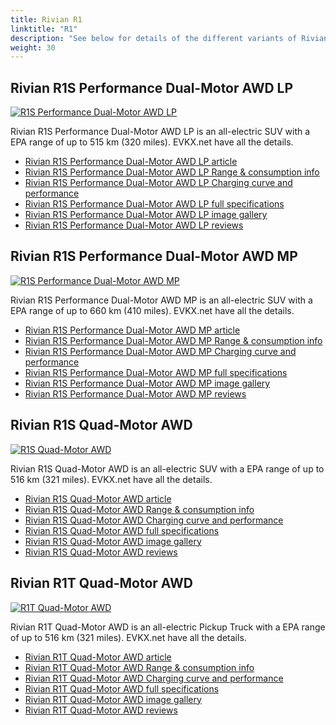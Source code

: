 ```yaml
---
title: Rivian R1
linktitle: "R1"
description: "See below for details of the different variants of Rivian R1"
weight: 30
---
```

## Rivian R1S Performance Dual-Motor AWD LP

<a href="/models/rivian/r1/r1s_performance_dual-motor_awd_lp/"><img src="https://media.evkx.net/multimedia/models/rivian/r1/r1s_performance_dual-motor_awd_lp/main_1_st.jpg" class="img-fluid" alt="R1S Performance Dual-Motor AWD LP" ></a>

Rivian R1S Performance Dual-Motor AWD LP is an all-electric SUV with a EPA range of up to 515 km (320 miles). EVKX.net have all the details. 

- [Rivian R1S Performance Dual-Motor AWD LP article](/models/rivian/r1/r1s_performance_dual-motor_awd_lp/)
- [Rivian R1S Performance Dual-Motor AWD LP Range & consumption info](/models/rivian/r1/r1s_performance_dual-motor_awd_lp/rangeandconsumption)
- [Rivian R1S Performance Dual-Motor AWD LP Charging curve and performance](/models/rivian/r1/r1s_performance_dual-motor_awd_lp/chargingcurve)
- [Rivian R1S Performance Dual-Motor AWD LP full specifications](/models/rivian/r1/r1s_performance_dual-motor_awd_lp/specifications)
- [Rivian R1S Performance Dual-Motor AWD LP image gallery](/models/rivian/r1/r1s_performance_dual-motor_awd_lp/gallery)
- [Rivian R1S Performance Dual-Motor AWD LP reviews](/models/rivian/r1/r1s_performance_dual-motor_awd_lp/reviews)

## Rivian R1S Performance Dual-Motor AWD MP

<a href="/models/rivian/r1/r1s_performance_dual-motor_awd_mp/"><img src="https://media.evkx.net/multimedia/models/rivian/r1/r1s_performance_dual-motor_awd_mp/main_1_st.jpg" class="img-fluid" alt="R1S Performance Dual-Motor AWD MP" ></a>

Rivian R1S Performance Dual-Motor AWD MP is an all-electric SUV with a EPA range of up to 660 km (410 miles). EVKX.net have all the details. 

- [Rivian R1S Performance Dual-Motor AWD MP article](/models/rivian/r1/r1s_performance_dual-motor_awd_mp/)
- [Rivian R1S Performance Dual-Motor AWD MP Range & consumption info](/models/rivian/r1/r1s_performance_dual-motor_awd_mp/rangeandconsumption)
- [Rivian R1S Performance Dual-Motor AWD MP Charging curve and performance](/models/rivian/r1/r1s_performance_dual-motor_awd_mp/chargingcurve)
- [Rivian R1S Performance Dual-Motor AWD MP full specifications](/models/rivian/r1/r1s_performance_dual-motor_awd_mp/specifications)
- [Rivian R1S Performance Dual-Motor AWD MP image gallery](/models/rivian/r1/r1s_performance_dual-motor_awd_mp/gallery)
- [Rivian R1S Performance Dual-Motor AWD MP reviews](/models/rivian/r1/r1s_performance_dual-motor_awd_mp/reviews)

## Rivian R1S Quad-Motor AWD

<a href="/models/rivian/r1/r1s_quad-motor_awd/"><img src="https://media.evkx.net/multimedia/models/rivian/r1/r1s_quad-motor_awd/main_1_st.jpg" class="img-fluid" alt="R1S Quad-Motor AWD" ></a>

Rivian R1S Quad-Motor AWD is an all-electric SUV with a EPA range of up to 516 km (321 miles). EVKX.net have all the details. 

- [Rivian R1S Quad-Motor AWD article](/models/rivian/r1/r1s_quad-motor_awd/)
- [Rivian R1S Quad-Motor AWD Range & consumption info](/models/rivian/r1/r1s_quad-motor_awd/rangeandconsumption)
- [Rivian R1S Quad-Motor AWD Charging curve and performance](/models/rivian/r1/r1s_quad-motor_awd/chargingcurve)
- [Rivian R1S Quad-Motor AWD full specifications](/models/rivian/r1/r1s_quad-motor_awd/specifications)
- [Rivian R1S Quad-Motor AWD image gallery](/models/rivian/r1/r1s_quad-motor_awd/gallery)
- [Rivian R1S Quad-Motor AWD reviews](/models/rivian/r1/r1s_quad-motor_awd/reviews)

## Rivian R1T Quad-Motor AWD

<a href="/models/rivian/r1/r1t_quad-motor_awd/"><img src="https://media.evkx.net/multimedia/models/rivian/r1/r1t_quad-motor_awd/main_1_st.jpg" class="img-fluid" alt="R1T Quad-Motor AWD" ></a>

Rivian R1T Quad-Motor AWD is an all-electric Pickup Truck with a EPA range of up to 516 km (321 miles). EVKX.net have all the details. 

- [Rivian R1T Quad-Motor AWD article](/models/rivian/r1/r1t_quad-motor_awd/)
- [Rivian R1T Quad-Motor AWD Range & consumption info](/models/rivian/r1/r1t_quad-motor_awd/rangeandconsumption)
- [Rivian R1T Quad-Motor AWD Charging curve and performance](/models/rivian/r1/r1t_quad-motor_awd/chargingcurve)
- [Rivian R1T Quad-Motor AWD full specifications](/models/rivian/r1/r1t_quad-motor_awd/specifications)
- [Rivian R1T Quad-Motor AWD image gallery](/models/rivian/r1/r1t_quad-motor_awd/gallery)
- [Rivian R1T Quad-Motor AWD reviews](/models/rivian/r1/r1t_quad-motor_awd/reviews)


